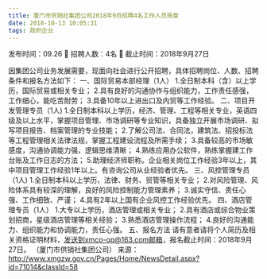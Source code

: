 ```yaml
---
title: 厦门市供销社集团公司2018年9月招聘4名工作人员简章
date: 2018-10-13 10:05:31
tags: 政府企业
---
```

发布时间：09.26   🌟   招聘人数：4名   🌈   截止时间：2018年9月27日
<!-- more -->

因集团公司业务发展需要，现面向社会进行公开招聘，具体招聘岗位、人数、招聘条件和报名方法如下：
一、国际贸易本部经理（1人）
1.全日制本科（含）以上学历，国际贸易或相关专业；
2.具有良好的沟通协作与组织能力，工作责任感强，工作细心，能吃苦耐劳；
3.具备10年以上进出口及内贸等工作经验。
二、项目开发管理专员（1人)
1.全日制本科以上学历，经济、管理、工程等相关专业，英语四级及以上水平，掌握项目管理、市场调研等专业知识，具备独立开展市场调研、拟写项目报告、档案管理的专业技能；
2.了解公司法、合同法，建筑法、招投标法等工程管理相关法律法规，掌握工程建设流程及所需手续；
3.具备较高的市场敏感度，沟通协调能力强，逻辑思维清晰；
4.熟练应用办公软件，熟练掌握建工作台账及工作日志的方法；
5.助理经济师职称。企业相关岗位工作经验3年以上，其中项目管理工作经验1年以上。有咨询公司从业经验者优先。
三、风控管理专员（1人)
1.全日制本科以上学历，法律、财务、贸管等相关专业；
2.对风险管理、风险体系具有较深的理解，良好的风险控制能力管理素养；
3.诚实守信、责任心强、工作细致、严谨；
4.具有2年以上国有企业风控工作经验优先。
四、酒店管理专员（1人）
1.大专以上学历，酒店管理或相关专业；
2.具有酒店或综合物业策划招商，星级酒店管理等相关经验；
3.熟悉酒店管理操作流程；
4.良好的沟通能力、组织能力和协调能力，责任心强。
五、报名方法
请有意者请将个人简历及相关资格证明材料，发送到xmco-op@163.com邮箱，报名截止时间：2018年9月27日。
（厦门市供销社集团公司）
来源：
http://www.xmgzw.gov.cn/Pages/Home/NewsDetail.aspx?id=71014&classId=58
 
 